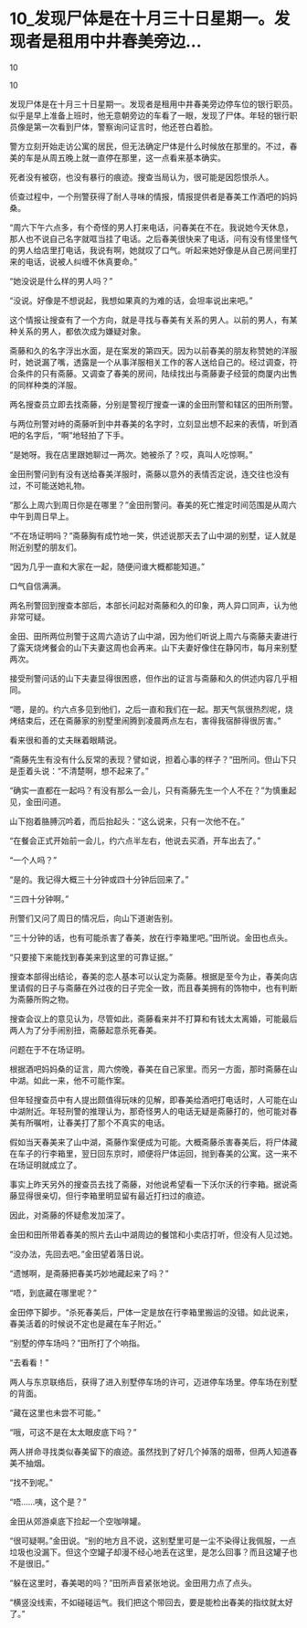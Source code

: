 # 10_发现尸体是在十月三十日星期一。发现者是租用中井春美旁边...

10

10

发现尸体是在十月三十日星期一。发现者是租用中井春美旁边停车位的银行职员。似乎是早上准备上班时，他无意朝旁边的车看了一眼，发现了尸体。年轻的银行职员像是第一次看到尸体，警察询问证言时，他还苍白着脸。

警方立刻开始走访公寓的居民，但无法确定尸体是什么时候放在那里的。不过，春美的车是从周五晚上就一直停在那里，这一点看来基本确实。

死者没有被窃，也没有暴行的痕迹。搜查当局认为，很可能是因怨恨杀人。

侦查过程中，一个刑警获得了耐人寻味的情报，情报提供者是春美工作酒吧的妈妈桑。

“周六下午六点多，有个奇怪的男人打来电话，问春美在不在。我说她今天休息，那人也不说自己名字就哐当挂了电话。之后春美很快来了电话，问有没有怪里怪气的男人给店里打电话，我说有啊，她就叹了口气。听起来她好像是从自己房间里打来的电话，说被人纠缠不休真要命。”

“她没说是什么样的男人吗？”

“没说。好像是不想说起，我想如果真的为难的话，会坦率说出来吧。”

这个情报让搜查有了一个方向，就是寻找与春美有关系的男人。以前的男人，有某种关系的男人，都依次成为嫌疑对象。

斋藤和久的名字浮出水面，是在案发的第四天。因为以前春美的朋友称赞她的洋服时，她说漏了嘴，透露是一个从事洋服相关工作的客人送给自己的。经过调查，符合条件的只有斋藤。又调查了春美的房间，陆续找出与斋藤妻子经营的商厦内出售的同样种类的洋服。

两名搜查员立即去找斋藤，分别是警视厅搜查一课的金田刑警和辖区的田所刑警。

与两位刑警对峙的斋藤听到中井春美的名字时，立刻显出想不起来的表情，听到酒吧的名字后，“啊”地轻拍了下手。

“是她呀。我在店里跟她聊过一两次。她被杀了？哎，真叫人吃惊啊。”

金田刑警问到有没有送给春美洋服时，斋藤以意外的表情否定说，连交往也没有过，不可能送她礼物。

“那么上周六到周日你是在哪里？”金田刑警问。春美的死亡推定时间范围是从周六中午到周日早上。

“不在场证明吗？”斋藤胸有成竹地一笑，供述说那天去了山中湖的别墅，证人就是附近别墅的朋友们。

“因为几乎一直和大家在一起，随便问谁大概都能知道。”

口气自信满满。

两名刑警回到搜查本部后，本部长问起对斋藤和久的印象，两人异口同声，认为他非常可疑。

金田、田所两位刑警于这周六造访了山中湖，因为他们听说上周六与斋藤夫妻进行了露天烧烤餐会的山下夫妻这周也会再来。山下夫妻好像住在静冈市，每月来别墅两次。

接受刑警问话的山下夫妻显得很困惑，但作出的证言与斋藤和久的供述内容几乎相同。

“嗯，是的。约六点多见到他们，之后一直和我们在一起。那天气氛很热烈呢，烧烤结束后，还在斋藤家的别墅里闹腾到凌晨两点左右，害得我宿醉得很厉害。”

看来很和善的丈夫眯着眼睛说。

“斋藤先生有没有什么反常的表现？譬如说，担着心事的样子？”田所问。但山下只是歪着头说：“不清楚啊，想不起来了。”

“确实一直都在一起吗？有没有那么一会儿，只有斋藤先生一个人不在？”为慎重起见，金田问道。

山下抱着胳膊沉吟着，而后抬起头：“这么说来，只有一次他不在。”

“在餐会正式开始前一会儿，约六点半左右，他说去买酒，开车出去了。”

“一个人吗？”

“是的。我记得大概三十分钟或四十分钟后回来了。”

“三四十分钟啊。”

刑警们又问了周日的情况后，向山下道谢告别。

“三十分钟的话，也有可能杀害了春美，放在行李箱里吧。”田所说。金田也点头。

“只要接下来能找到春美来到这里的可靠证据。”

搜查本部得出结论，春美的恋人基本可以认定为斋藤。根据是至今为止，春美向店里请假的日子与斋藤在外过夜的日子完全一致，而且春美拥有的饰物中，也有判断为斋藤所购之物。

搜查会议上的意见认为，尽管如此，斋藤看来并不打算和有钱太太离婚，可能最后两人为了分手闹别扭，斋藤起意杀死春美。

问题在于不在场证明。

根据酒吧妈妈桑的证言，周六傍晚，春美在自己家里。而另一方面，那时斋藤在山中湖。如此一来，他不可能作案。

但年轻搜查员中有人提出颇值得玩味的见解，即春美给酒吧打电话时，人可能在山中湖附近。年轻刑警的推理认为，那奇怪男人的电话无疑是斋藤打的，他可能对春美有所嘱咐，让春美打了那个不真实的电话。

假如当天春美来了山中湖，斋藤作案便成为可能。大概斋藤杀害春美后，将尸体藏在车子的行李箱里，翌日回东京时，顺便将尸体运回，抛到春美的公寓。这一来不在场证明就成立了。

事实上昨天另外的搜查员去找了斋藤，对他说希望看一下沃尔沃的行李箱。据说斋藤显得很亲切，但行李箱里明显留有最近打扫过的痕迹。

因此，对斋藤的怀疑愈发加深了。

金田和田所带着春美的照片去山中湖周边的餐馆和小卖店打听，但没有人见过她。

“没办法，先回去吧。”金田望着落日说。

“遗憾啊，是斋藤把春美巧妙地藏起来了吗？”

“唔，到底藏在哪里呢？”

金田停下脚步。“杀死春美后，尸体一定是放在行李箱里搬运的没错。如此说来，春美活着的时候说不定也是藏在车子附近。”

“别墅的停车场吗？”田所打了个响指。

“去看看！”

两人与东京联络后，获得了进入别墅停车场的许可，迈进停车场里。停车场在别墅的背面。

“藏在这里也未尝不可能。”

“哦，可这不是在太太眼皮底下吗？”

两人拼命寻找类似春美留下的痕迹。虽然找到了好几个掉落的烟蒂，但两人知道春美不抽烟。

“找不到呢。”

“唔……咦，这个是？”

金田从郊游桌底下捡起一个空咖啡罐。

“很可疑啊。”金田说。“别的地方且不说，这别墅里可是一尘不染得让我佩服，一点垃圾也没漏下。但这个空罐子却漫不经心地丢在这里，是怎么回事？而且这罐子也不是很旧。”

“躲在这里时，春美喝的吗？”田所声音紧张地说。金田用力点了点头。

“横竖没线索，不如碰碰运气。我们把这个带回去，要是能检出春美的指纹就太好了。”